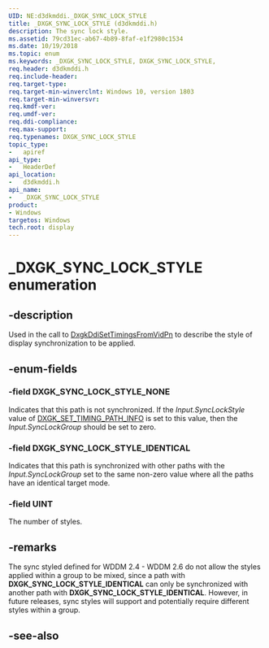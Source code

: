 ```yaml
---
UID: NE:d3dkmddi._DXGK_SYNC_LOCK_STYLE
title: _DXGK_SYNC_LOCK_STYLE (d3dkmddi.h)
description: The sync lock style.
ms.assetid: 79cd31ec-ab67-4b89-8faf-e1f2980c1534
ms.date: 10/19/2018
ms.topic: enum
ms.keywords: _DXGK_SYNC_LOCK_STYLE, DXGK_SYNC_LOCK_STYLE,
req.header: d3dkmddi.h
req.include-header:
req.target-type:
req.target-min-winverclnt: Windows 10, version 1803
req.target-min-winversvr:
req.kmdf-ver:
req.umdf-ver:
req.ddi-compliance:
req.max-support:
req.typenames: DXGK_SYNC_LOCK_STYLE
topic_type:
-	apiref
api_type:
-	HeaderDef
api_location:
-	d3dkmddi.h
api_name:
-	_DXGK_SYNC_LOCK_STYLE
product: 
- Windows
targetos: Windows
tech.root: display
---
```


# _DXGK_SYNC_LOCK_STYLE enumeration

## -description

Used in the call to [DxgkDdiSetTimingsFromVidPn](nc-d3dkmddi-dxgkddi_settimingsfromvidpn.md) to describe the style of display synchronization to be applied.

## -enum-fields

### -field DXGK_SYNC_LOCK_STYLE_NONE

Indicates that this path is not synchronized. If the *Input.SyncLockStyle* value of [DXGK_SET_TIMING_PATH_INFO](ns-d3dkmddi-_dxgk_set_timing_path_info.md) is set to this value, then the *Input.SyncLockGroup* should be set to zero.

### -field DXGK_SYNC_LOCK_STYLE_IDENTICAL

Indicates that this path is synchronized with other paths with the *Input.SyncLockGroup* set to the same non-zero value where all the paths have an identical target mode.

### -field UINT

The number of styles.

## -remarks

The sync styled defined for WDDM 2.4 - WDDM 2.6 do not allow the styles applied within a group to be mixed, since a path with **DXGK_SYNC_LOCK_STYLE_IDENTICAL** can only be synchronized with another path with **DXGK_SYNC_LOCK_STYLE_IDENTICAL**. However, in future releases, sync styles will support and potentially require different styles within a group.

## -see-also
